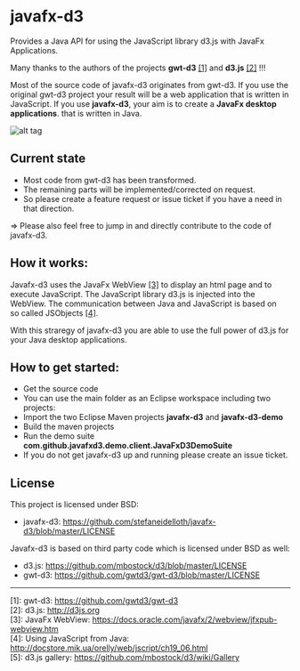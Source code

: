 # javafx-d3 #

Provides a Java API for using the JavaScript library d3.js with JavaFx Applications.

Many thanks to the authors of the projects **gwt-d3** [[1]](https://github.com/gwtd3/gwt-d3 "gwt-d3")  and **d3.js** [[2]](http://d3js.org "d3.js") !!! 

Most of the source code of javafx-d3 originates from gwt-d3. If you use the original
gwt-d3 project your result will be a web application that is written in JavaScript. 
If you use **javafx-d3**, your aim is to create a **JavaFx desktop applications**.
that is written in Java.

![alt tag](https://github.com/stefaneidelloth/javafx-d3/blob/master/javafx-d3-demo/src/test/resources/javafxd3.png)

## Current state

* Most code from gwt-d3 has been transformed.
* The remaining parts will be implemented/corrected on request. 
* So please create a feature request or issue ticket if you have a need in that direction.

=> Please also feel free to jump in and directly contribute to the code of javafx-d3.  

## How it works: ##

Javafx-d3 uses the JavaFx WebView [[3]](https://docs.oracle.com/javafx/2/webview/jfxpub-webview.htm "JavaFx WebView") to display an html page and to execute JavaScript.
The JavaScript library d3.js is injected into the WebView. The communication between Java and JavaScript is based on  
so called JSObjects [[4]](http://docstore.mik.ua/orelly/web/jscript/ch19_06.html "Using JavaScript from Java"). 

With this straregy of javafx-d3 you are able to use the full power of d3.js for your Java desktop applications. 

## How to get started: ##

* Get the source code 
* You can use the main folder as an Eclipse workspace including two projects:
* Import the two Eclipse Maven projects **javafx-d3** and **javafx-d3-demo**
* Build the maven projects
* Run the demo suite **com.github.javafxd3.demo.client.JavaFxD3DemoSuite**
* If you do not get javafx-d3 up and running please create an issue ticket. 

## License ##

This project is licensed under BSD:
* javafx-d3: https://github.com/stefaneidelloth/javafx-d3/blob/master/LICENSE

Javafx-d3 is based on third party code which is licensed under BSD as well:
* d3.js: https://github.com/mbostock/d3/blob/master/LICENSE
* gwt-d3: https://github.com/gwtd3/gwt-d3/blob/master/LICENSE

----  
 
[1]: gwt-d3: https://github.com/gwtd3/gwt-d3<br>
[2]: d3.js: http://d3js.org<br>
[3]: JavaFx WebView: https://docs.oracle.com/javafx/2/webview/jfxpub-webview.htm<br>
[4]: Using JavaScript from Java: http://docstore.mik.ua/orelly/web/jscript/ch19_06.html<br>
[5]: d3.js gallery: https://github.com/mbostock/d3/wiki/Gallery<br>

